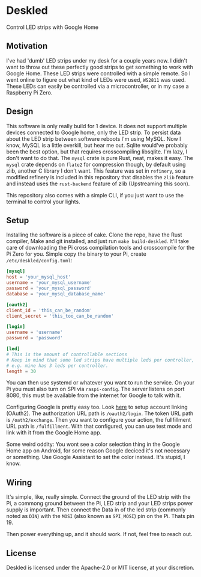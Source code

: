 # Deskled
Control LED strips with Google Home

## Motivation
I've had 'dumb' LED strips under my desk for a couple years now. 
I didn't want to throw out these perfectly good strips to get something to work with Google Home.
These LED strips were controlled with a simple remote. So I went online to figure out what kind of LEDs
were used, `WS2811` was used. These LEDs can easily be controlled via a microcontroller, or in my case a Raspberry Pi Zero.

## Design
This software is only really build for 1 device. It does not support multiple devices connected to Google home, only the LED strip.
To persist data about the LED strip between software reboots I'm using MySQL. Now I know, MySQL is a little overkill, but hear me out.
Sqlite would've probably been the best option, but that requires crosscompiling libsqlite. I'm lazy, I don't want to do that.
The `mysql` crate is pure Rust, neat, makes it easy. The `mysql` crate depends on `flate2` for compression though, by default using zlib,
another C library I don't want. This feature was set in `refinery`, so a modified refinery is included in this repository that disables the `zlib` feature
and instead uses the `rust-backend` feature of zlib (Upstreaming this soon).

This repository also comes with a simple CLI, if you just want to use the terminal to control your lights. 

## Setup
Installing the software is a piece of cake. Clone the repo, have the Rust compiler, Make and git installed, and just run `make build-deskled`.
It'll take care of downloading the Pi cross compilation tools and crosscompile for the Pi Zero for you. Simple copy the binary to your Pi,
create `/etc/deskled/config.toml`:
```toml
[mysql]
host = 'your_mysql_host'
username = 'your_mysql_username'
password = 'your_mysql_password'
database = 'your_mysql_database_name'

[oauth2]
client_id = 'this_can_be_random'
client_secret = 'this_too_can_be_random'

[login]
username = 'username'
password = 'password'

[led]
# This is the amount of controllable sections
# Keep in mind that some led strips have multiple leds per controller,
# e.g. mine has 3 leds per controller. 
length = 30
```
You can then use systemd or whatever you  want to run the service. On your Pi you must also turn on SPI via `raspi-config`.
The server listens on port 8080, this must be available from the internet for Google to talk with it.

Configuring Google is pretty easy too. Look [here](https://developers.google.com/assistant/smarthome/develop/implement-oauth#configure_account_linking_in_the_console) to setup account linking (OAuth2).
The authorization URL path is `/oauth2/login`. The token URL path is `/oath2/exchange`. Then you want to configure your action, the fullfillment URL path is `/fulfillment`.
With that configured, you can use test mode and link with it from the Google Home app.

Some weird oddity: You wont see a color selection thing in the Google Home app on Android, for some reason Google deciced it's 
not necessary or something. Use Google Assistant to set the color instead. It's stupid, I know.

## Wiring
It's simple, like, really simple. Connect the ground of the LED strip with the Pi, a commong ground between the Pi, LED strip and your LED strips power supply is important.
Then connect the Data in of the led strip (commonly noted as `DIN`) with the `MOSI` (also known as `SPI_MOSI`) pin on the Pi. Thats pin 19.

Then power everything up, and it should work. If not, feel free to reach out. 

## License
Deskled is licensed under the Apache-2.0 or MIT license, at your discretion.

